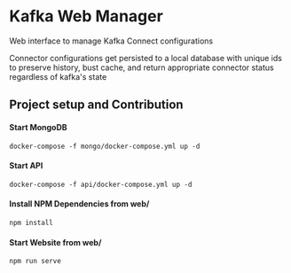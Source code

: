 # Kafka Web Manager

Web interface to manage Kafka Connect configurations

Connector configurations get persisted to a local database with unique ids to preserve history, bust cache, and return appropriate connector status regardless of kafka's state

## Project setup and Contribution

#### Start MongoDB

    docker-compose -f mongo/docker-compose.yml up -d

#### Start API

    docker-compose -f api/docker-compose.yml up -d

#### Install NPM Dependencies from web/

    npm install

#### Start Website from web/

    npm run serve
